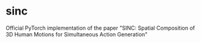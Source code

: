 # sinc
 Official PyTorch implementation of the paper "SINC: Spatial Composition of 3D Human Motions for Simultaneous Action Generation"
